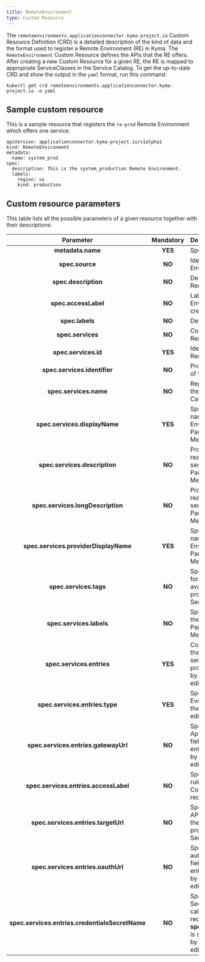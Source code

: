 ```yaml
---
title: RemoteEnvironment
type: Custom Resource
---
```


The `remoteenvironments.applicationconnector.kyma-project.io` Custom Resource Definition (CRD) is a detailed description of the kind of data and the format used to register a Remote Environment (RE) in Kyma. The `RemoteEnvironment` Custom Resource defines the APIs that the RE offers. After creating a new Custom Resource for a given RE, the RE is mapped to appropriate ServiceClasses in the Service Catalog. To get the up-to-date CRD and show the output in the `yaml` format, run this command:

```
kubectl get crd remoteenvironments.applicationconnector.kyma-project.io -o yaml
```

## Sample custom resource

This is a sample resource that registers the `re-prod` Remote Environment which offers one service.

```
apiVersion: applicationconnector.kyma-project.io/v1alpha1
kind: RemoteEnvironment
metadata:
  name: system_prod
spec:
  description: This is the system_production Remote Environment.
  labels:
    region: us
    kind: production
```

## Custom resource parameters

This table lists all the possible parameters of a given resource together with their descriptions:

| Parameter   |      Mandatory      |  Description |
|:----------:|:-------------:|:------|
| **metadata.name** |    **YES**   | Specifies the name of the CR. |
| **spec.source** |    **NO**   | Identifies the Remote Environment in the cluster. |
| **spec.description** |    **NO**   | Describes the connected Remote Environment.  |
| **spec.accessLabel** |    **NO**   | Labels the RE when an EnvironmentMapping is created. |
| **spec.labels** |    **NO**   | Defines the labels of the RE. |
| **spec.services** |    **NO**   | Contains all services that the Remote Environment provides. |
| **spec.services.id** |    **YES**   | Identifies the service that the Remote Environment provides. |
| **spec.services.identifier** |    **NO**   | Provides an additional identifier of the ServiceClass. |
| **spec.services.name** |    **NO**   | Represents a unique name of the service used by the Service Catalog. |
| **spec.services.displayName** |    **YES**   | Specifies a human-readable name of the Remote Environment service. Parameter provider by the Metadata Service, do not edit. |
| **spec.services.description** |    **NO**   | Provides a short, human-readable description of the service offered by the RE. Parameter provider by the Metadata Service, do not edit. |
| **spec.services.longDescription** |    **NO**   | Provides a longer, human-readable description of the service offered by the RE. Parameter provider by the Metadata Service, do not edit. |
| **spec.services.providerDisplayName** |    **YES**   | Specifies a human-readable name of the Remote Environment service provider. Parameter provider by the Metadata Service, do not edit. |
| **spec.services.tags** |    **NO**   | Specifies additional tags used for better documentation of the available APIs. Parameter provider by the Metadata Service, do not edit. |
| **spec.services.labels** |    **NO**   | Specifies additional labels for the service offered by the RE. Parameter provider by the Metadata Service, do not edit. |
| **spec.services.entries** |    **YES**   | Contains the information about the APIs and Events that the service offered by the RE provides. Parameter provider by the Metadata Service, do not edit. |
| **spec.services.entries.type** |    **YES**   | Specify the entry type: API or Event. Parameter provider by the Metadata Service, do not edit. |
| **spec.services.entries.gatewayUrl** |    **NO**   | Specifies the URL of the Application Connector. This field is required for the API entry type. Parameter provider by the Metadata Service, do not edit. |
| **spec.services.entries.accessLabel** |    **NO**   | Specifies the label used in Istio rules in the Application Connector. This field is required for the API entry type. |
| **spec.services.entries.targetUrl** |    **NO**   | Specifies the URL to a given API. This field is required for the API entry type. Parameter provider by the Metadata Service, do not edit. |
| **spec.services.entries.oauthUrl** |    **NO**   | Specifies the URL used to authorize with a given API. This field is required for the API entry type. Parameter provider by the Metadata Service, do not edit. |
| **spec.services.entries.credentialsSecretName** |    **NO**   | Specifies the name of the Secret which allows you to a call to a given API. This field is required if the **spec.services.entries.oauthUrl** is specified. Parameter provider by the Metadata Service, do not edit. |
